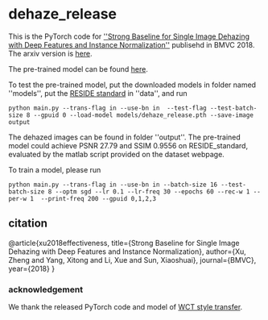 # dehaze_release

This is the PyTorch code for [''Strong Baseline for Single Image Dehazing with Deep Features and Instance Normalization''](http://bmvc2018.org/contents/papers/0821.pdf) publisehd in BMVC 2018.  The arxiv version is [here](https://arxiv.org/abs/1805.03305). 

The pre-trained model can be found [here](https://drive.google.com/file/d/1D54n3ODhap3L-ytJ0mNI_G9q6qOJrQx0/view?usp=sharing). 

To test the pre-trained model, put the downloaded models in folder named ''models'', put the [RESIDE standard](https://sites.google.com/view/reside-dehaze-datasets/reside-standard?authuser=0) in ''data'', and run 
```
python main.py --trans-flag in --use-bn in  --test-flag --test-batch-size 8 --gpuid 0 --load-model models/dehaze_release.pth --save-image output
```

The dehazed images can be found in folder ''output''. The pre-trained model could achieve PSNR 27.79 and SSIM 0.9556 on RESIDE_standard, evaluated by the matlab script provided on the dataset webpage. 

To train a model, please run
```
python main.py --trans-flag in --use-bn in --batch-size 16 --test-batch-size 8 --optm sgd --lr 0.1 --lr-freq 30 --epochs 60 --rec-w 1 --per-w 1  --print-freq 200 --gpuid 0,1,2,3
```

## citation 
@article{xu2018effectiveness,
  title={Strong Baseline for Single Image Dehazing with Deep Features and Instance Normalization},
  author={Xu, Zheng and Yang, Xitong and Li, Xue and Sun, Xiaoshuai},
  journal={BMVC},
  year={2018}
}


### acknowledgement
We thank the released PyTorch code and model of [WCT style transfer](https://github.com/sunshineatnoon/PytorchWCT). 
